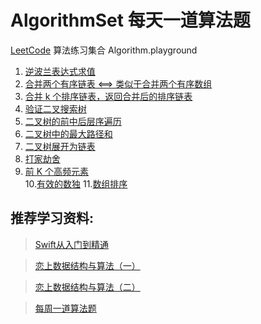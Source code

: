 # AlgorithmSet 每天一道算法题
[LeetCode](https://leetcode-cn.com/problemset/algorithms/) 算法练习集合 Algorithm.playground

1. [逆波兰表达式求值](https://leetcode-cn.com/problems/evaluate-reverse-polish-notation)
2. [合并两个有序链表 <==> 类似于合并两个有序数组](https://leetcode-cn.com/problems/merge-two-sorted-lists/submissions/)
3. [合并 k 个排序链表，返回合并后的排序链表](https://leetcode-cn.com/problems/merge-k-sorted-lists)
4. [验证二叉搜索树](https://leetcode-cn.com/problems/validate-binary-search-tree)
5. [二叉树的前中后层序遍历](https://leetcode-cn.com/problemset/algorithms/)
6. [二叉树中的最大路径和](https://leetcode-cn.com/problems/binary-tree-maximum-path-sum)
7. [二叉树展开为链表](https://leetcode-cn.com/problems/flatten-binary-tree-to-linked-list)
8. [打家劫舍](https://leetcode-cn.com/problems/house-robber)
9. [前 K 个高频元素](https://leetcode-cn.com/problems/top-k-frequent-elements)    
10.[有效的数独](https://leetcode-cn.com/problems/valid-sudoku) 
11.[数组排序](https://leetcode-cn.com/problemset/algorithms/)



## 推荐学习资料:

> [Swift从入门到精通](https://ke.qq.com/course/392094?saleToken=1693443&from=pclink)

> [恋上数据结构与算法（一）](https://ke.qq.com/course/385223?saleToken=1887678&from=pclink)

> [恋上数据结构与算法（二）](https://ke.qq.com/course/421398?saleToken=1887679&from=pclink)

> [每周一道算法题](https://ke.qq.com/course/436549?saleToken=1887824&from=pclink)
